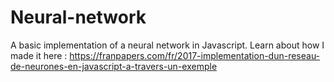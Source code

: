 # Neural-network
A basic implementation of a neural network in Javascript.
Learn about how I made it here : 
https://franpapers.com/fr/2017-implementation-dun-reseau-de-neurones-en-javascript-a-travers-un-exemple
